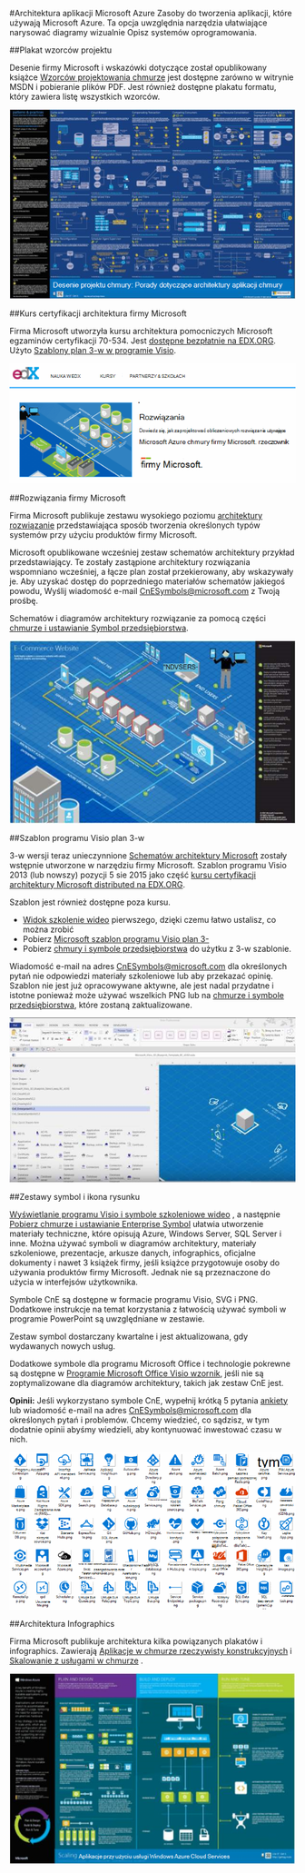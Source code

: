 <properties 
    pageTitle="Architektura aplikacji Microsoft Azure | Microsoft Azure" 
    description="Przegląd architektury, zajmującego typowe wzorce projektu" 
    services="" 
    documentationCenter="" 
    authors="Rboucher" 
    manager="jwhit" 
    editor="mattshel"/>

<tags 
    ms.service="multiple" 
    ms.workload="na" 
    ms.tgt_pltfrm="na" 
    ms.devlang="na" 
    ms.topic="article" 
    ms.date="09/13/2016" 
    ms.author="robb"/>

#<a name="application-architecture-on-microsoft-azure"></a>Architektura aplikacji Microsoft Azure
Zasoby do tworzenia aplikacji, które używają Microsoft Azure. Ta opcja uwzględnia narzędzia ułatwiające narysować diagramy wizualnie Opisz systemów oprogramowania. 

##<a name="design-patterns-poster"></a>Plakat wzorców projektu

Desenie firmy Microsoft i wskazówki dotyczące został opublikowany książce [Wzorców projektowania chmurze](http://msdn.microsoft.com/library/dn568099.aspx) jest dostępne zarówno w witrynie MSDN i pobieranie plików PDF. Jest również dostępne plakatu formatu, który zawiera listę wszystkich wzorców. 

![desenie i wskazówki dotyczące plakatu desenie chmury](./media/architecture-overview/PnPPatternPosterThumb.jpg)

##<a name="microsoft-architecture-certification-course"></a>Kurs certyfikacji architektura firmy Microsoft

Firma Microsoft utworzyła kursu architektura pomocniczych Microsoft egzaminów certyfikacji 70-534. Jest [dostępne bezpłatnie na EDX.ORG](https://www.edx.org/course/architecting-microsoft-azure-solutions-microsoft-dev205x).  Użyto [Szablony plan 3-w w programie Visio](#3d-blueprint-visio-template). 

![Kurs certyfikacji Architecture firmy Microsoft](./media/architecture-overview/EDXCourse.png)


##<a name="microsoft-solutions"></a>Rozwiązania firmy Microsoft

Firma Microsoft publikuje zestawu wysokiego poziomu [architektury rozwiązanie](http://aka.ms/azblueprints) przedstawiająca sposób tworzenia określonych typów systemów przy użyciu produktów firmy Microsoft. 

Microsoft opublikowane wcześniej zestaw schematów architektury przykład przedstawiający. Te zostały zastąpione architektury rozwiązania wspomniano wcześniej, a łącze plan został przekierowany, aby wskazywały je. Aby uzyskać dostęp do poprzedniego materiałów schematów jakiegoś powodu, Wyślij wiadomość e-mail [CnESymbols@microsoft.com](mailto:CnESymbols@microsoft.com) z Twoją prośbę.   

Schematów i diagramów architektury rozwiązanie za pomocą części [chmurze i ustawianie Symbol przedsiębiorstwa](#Drawing-symbol-and-icon-sets).   

![Plan architektury Microsoft diagram 3-w](./media/architecture-overview/BluePrintThumb.jpg)



##<a name="3d-blueprint-visio-template"></a>Szablon programu Visio plan 3-w

3-w wersji teraz unieczynnione [Schematów architektury Microsoft](http://aka.ms/azblueprints) zostały wstępnie utworzone w narzędziu firmy Microsoft. Szablon programu Visio 2013 (lub nowszy) pozycji 5 sie 2015 jako część [kursu certyfikacji architektury Microsoft distributed na EDX.ORG](#microsoft-architecture-certification-course).

Szablon jest również dostępne poza kursu. 

- [Widok szkolenie wideo](http://aka.ms/3dBlueprintTemplateVideo) pierwszego, dzięki czemu łatwo ustalisz, co można zrobić   
- Pobierz [Microsoft szablon programu Visio plan 3-](http://aka.ms/3DBlueprintTemplate)
- Pobierz [chmury i symbole przedsiębiorstwa](#drawing-symbol-and-icon-sets) do użytku z 3-w szablonie. 

Wiadomość e-mail na adres [CnESymbols@microsoft.com](mailto:CnESymbols@microsoft.com) dla określonych pytań nie odpowiedzi materiały szkoleniowe lub aby przekazać opinię. Szablon nie jest już opracowywane aktywne, ale jest nadal przydatne i istotne ponieważ może używać wszelkich PNG lub na [chmurze i symbole przedsiębiorstwa](#drawing-symbol-and-icon-sets), które zostaną zaktualizowane.  

![Szablon programu Microsoft Visio plan 3-w](./media/architecture-overview/3DBlueprintVisioTemplate.jpg)


##<a name="drawing-symbol-and-icon-sets"></a>Zestawy symbol i ikona rysunku 

[Wyświetlanie programu Visio i symbole szkoleniowe wideo](http://aka.ms/CnESymbolsVideo) , a następnie [Pobierz chmurze i ustawianie Enterprise Symbol](http://aka.ms/CnESymbols) ułatwia utworzenie materiały techniczne, które opisują Azure, Windows Server, SQL Server i inne. Można używać symboli w diagramów architektury, materiały szkoleniowe, prezentacje, arkusze danych, infographics, oficjalne dokumenty i nawet 3 książek firmy, jeśli książce przygotowuje osoby do używania produktów firmy Microsoft. Jednak nie są przeznaczone do użycia w interfejsów użytkownika.

Symbole CnE są dostępne w formacie programu Visio, SVG i PNG. Dodatkowe instrukcje na temat korzystania z łatwością używać symboli w programie PowerPoint są uwzględniane w zestawie. 

Zestaw symbol dostarczany kwartalne i jest aktualizowana, gdy wydawanych nowych usług. 

Dodatkowe symbole dla programu Microsoft Office i technologie pokrewne są dostępne w [Programie Microsoft Office Visio wzornik](http://www.microsoft.com/en-us/download/details.aspx?id=35772), jeśli nie są zoptymalizowane dla diagramów architektury, takich jak zestaw CnE jest.   

**Opinii:** Jeśli wykorzystano symbole CnE, wypełnij krótką 5 pytania [ankiety](http://aka.ms/azuresymbolssurveyv2) lub wiadomość e-mail na adres [CnESymbols@microsoft.com](mailto:CnESymbols@microsoft.com) dla określonych pytań i problemów. Chcemy wiedzieć, co sądzisz, w tym dodatnie opinii abyśmy wiedzieli, aby kontynuować inwestować czasu w nich. 

![Chmura i Enterprise Symbol i zestawu ikon](./media/architecture-overview/CnESymbols.png)

##<a name="architecture-infographics"></a>Architektura Infographics

Firma Microsoft publikuje architektura kilka powiązanych plakatów i infographics. Zawierają [Aplikacje w chmurze rzeczywisty konstrukcyjnych](https://azure.microsoft.com/documentation/infographics/building-real-world-cloud-apps/) i [Skalowanie z usługami w chmurze](https://azure.microsoft.com/documentation/infographics/cloud-services/) . 

![Architektura Azure Infographics](./media/architecture-overview/AzureArchInfographicThumb.jpg)
